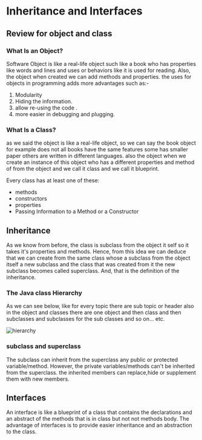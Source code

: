 # Inheritance and Interfaces

## Review for object and class

### What Is an Object?

 Software Object is like a real-life object such like a book who has properties like words and lines and uses or behaviors like it is used for reading. Also, the object when created we can add methods and properties. the uses for objects in programming adds more advantages such as:-

 1. Modularity
 2. Hiding the information.
 3. allow re-using the code .
 4. more easier in debugging and plugging.

 ### What Is a Class?

 as we said the object is like a real-life object, so we can say the book object for example does not all books have the same features some has smaller paper others are written in different languages. also the object when we create an instance of this object who has a different properties and method of from the object and we call it class and we call it blueprint.

 Every class has at least one of these:
 
 * methods
 * constructors
 * properties
 * Passing Information to a Method or a Constructor

 ## Inheritance

 As we know from before, the class is subclass from the object it self so it takes it's properties and methods. Hence, from this idea we can deduce that we can create from the same class whose a subclass from the object itself a new subclass and the class that was created from it the new subclass becomes called superclass. And, that is the definition of the inheritance.

 ### The Java class Hierarchy

 As we can see below, like for every topic there are sub topic or header also in the object and classes there are one object and then class and then subclasses and subclasses for the sub classes and so on... etc.

 ![hierarchy](https://docs.oracle.com/javase/tutorial/figures/java/classes-object.gif)


 ### subclass and superclass

 The subclass can inherit from the superclass any public or  protected variable/method. However, the private variables/methods can't be inherited from the superclass. the inherited members can replace,hide or supplement them with new members.

## Interfaces
An interface is like a blueprint of a class that contains the declarations and an abstract of the methods that is in class but not not methods body. The advantage of interfaces is to provide easier inheritance and an abstraction to the class.






